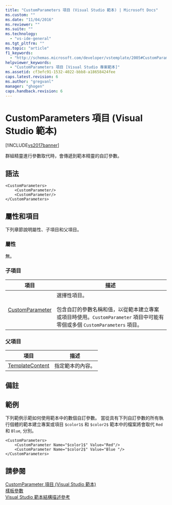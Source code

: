 ```yaml
---
title: "CustomParameters 項目 (Visual Studio 範本) | Microsoft Docs"
ms.custom: ""
ms.date: "11/04/2016"
ms.reviewer: ""
ms.suite: ""
ms.technology: 
  - "vs-ide-general"
ms.tgt_pltfrm: ""
ms.topic: "article"
f1_keywords: 
  - "http://schemas.microsoft.com/developer/vstemplate/2005#CustomParameters"
helpviewer_keywords: 
  - "CustomParameters 項目 [Visual Studio 專案範本]"
ms.assetid: cf3efc91-1532-4022-bbb8-a18658424fee
caps.latest.revision: 6
ms.author: "gregvanl"
manager: "ghogen"
caps.handback.revision: 6
---
```

# CustomParameters 項目 (Visual Studio 範本)
[!INCLUDE[vs2017banner](../code-quality/includes/vs2017banner.md)]

群組精靈進行參數取代時，會傳遞到範本精靈的自訂參數。  
  
## 語法  
  
```  
<CustomParameters>  
    <CustomParameter/>  
    <CustomParameter/>  
</CustomParameters>  
```  
  
## 屬性和項目  
 下列章節說明屬性、子項目和父項目。  
  
### 屬性  
 無。  
  
### 子項目  
  
|項目|描述|  
|--------|--------|  
|[CustomParameter](../extensibility/customparameter-element-visual-studio-templates.md)|選擇性項目。<br /><br /> 包含自訂的參數名稱和值，以從範本建立專案或項目時使用。`CustomParameter` 項目中可能有零個或多個 `CustomParameters` 項目。|  
  
### 父項目  
  
|項目|描述|  
|--------|--------|  
|[TemplateContent](../extensibility/templatecontent-element-visual-studio-templates.md)|指定範本的內容。|  
  
## 備註  
  
## 範例  
 下列範例示範如何使用範本中的數個自訂參數。 當從具有下列自訂參數的所有執行個體的範本建立專案或項目 `$color1$` 和 `$color2$` 範本中的檔案將會取代 `Red` 和 `Blue`, 分別。  
  
```  
<CustomParameters>  
    <CustomParameter Name="$color1$" Value="Red"/>  
    <CustomParameter Name="$color2$" Value="Blue "/>  
</CustomParameters>  
```  
  
## 請參閱  
 [CustomParameter 項目 \(Visual Studio 範本\)](../extensibility/customparameter-element-visual-studio-templates.md)   
 [樣板參數](../ide/template-parameters.md)   
 [Visual Studio 範本結構描述參考](../extensibility/visual-studio-template-schema-reference.md)